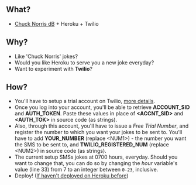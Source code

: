 ## What?
*  [Chuck Norris dB](http://www.icndb.com/) + Heroku + Twilio

## Why?
*  Like 'Chuck Norris' jokes?
*  Would you like Heroku to serve you a new joke everyday?
*  Want to experiment with __Twilio__?

## How?
*  You'll have to setup a trial account on Twilio, [more details](https://www.twilio.com/help/faq/twilio-basics/how-does-twilios-free-trial-work).
*  Once you log into your account, you'll be able to retrieve **ACCOUNT_SID** and **AUTH_TOKEN**. Paste these values in place of **\<ACCNT_SID\>** and **\<AUTH_TOK\>** in source code (as strings).
*  Also, through this account, you'll have to issue a *Free Trial Number*, and register the number to which you want your jokes to be sent to. You'll have to add **YOUR_NUMBER** (replace \<NUM1\>) - the number you want the SMS to be sent to, and **TWILIO_REGISTERED_NUM** (replace \<NUM2\>) in source code (as strings).
*  The current setup SMSs jokes at 0700 hours, everyday. Should you want to change that, you can do so by changing the *hour* variable's value (line 33) from 7 to an integer between `0-23`, inclusive.
*  Deploy! ([If haven't deployed on Heroku before](https://devcenter.heroku.com/articles/getting-started-with-python))

